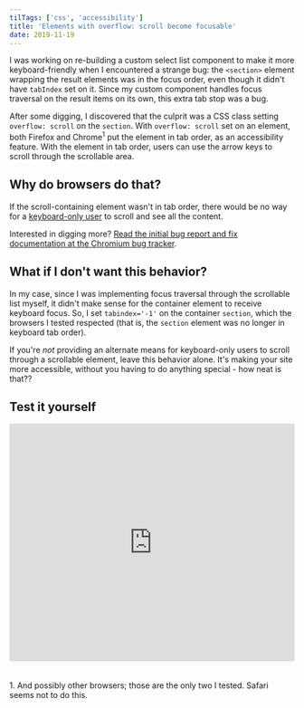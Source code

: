 ```yaml
---
tilTags: ['css', 'accessibility']
title: 'Elements with overflow: scroll become focusable'
date: 2019-11-19
---
```


I was working on re-building a custom select list component to make it more keyboard-friendly when I encountered a strange bug: the `<section>` element wrapping the result elements was in the focus order, even though it didn't have `tabIndex` set on it. Since my custom component handles focus traversal on the result items on its own, this extra tab stop was a bug.

After some digging, I discovered that the culprit was a CSS class setting `overflow: scroll` on the `section`. With `overflow: scroll` set on an element, both Firefox and Chrome<sup>1</sup> put the element in tab order, as an accessibility feature. With the element in tab order, users can use the arrow keys to scroll through the scrollable area. 

## Why do browsers do that?
If the scroll-containing element wasn't in tab order, there would be no way for a [keyboard-only user](https://webaccess.berkeley.edu/ask-pecan/keyboard-only) to scroll and see all the content. 

Interested in digging more? [Read the initial bug report and fix documentation at the Chromium bug tracker](https://bugs.chromium.org/p/chromium/issues/detail?id=585413). 


## What if I don't want this behavior?

In my case, since I was implementing focus traversal through the scrollable list myself, it didn't make sense for the container element to receive keyboard focus. So, I set `tabindex='-1'` on the container `section`, which the browsers I tested respected (that is, the `section` element was no longer in keyboard tab order).

If you're _not_ providing an alternate means for keyboard-only users to scroll through a scrollable element, leave this behavior alone. It's making your site more accessible, without you having to do anything special - how neat is that??

## Test it yourself

<div class="glitch-embed-wrap" style="height: 420px; width: 100%;">
  <iframe
    src="https://glitch.com/embed/#!/embed/summer-jumpsuit?path=index.html&previewSize=100"
    title="summer-jumpsuit on Glitch"
    allow="geolocation; microphone; camera; midi; vr; encrypted-media"
    style="height: 100%; width: 100%; border: 0;">
  </iframe>
</div>

<br> 
<br>
1. And possibly other browsers; those are the only two I tested. Safari seems not to do this.